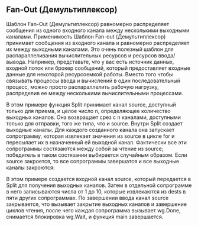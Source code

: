 ## Fan-Out (Демультиплексор)
Шаблон Fan-Out (Демультиплексор) равномерно распределяет сообщения из
одного входного канала между несколькими выходными каналами.
Применимость
Шаблон Fan-out (Демультиплексор) принимает сообщения из входного канала и равномерно распределяет их между выходными каналами. Это очень
полезный шаблон для распараллеливания вычислительных ресурсов и  ресурсов ввода/вывода.
Например, представьте, что у  вас есть источник данных, входной поток
или брокер сообщений, который предоставляет входные данные для некоторой ресурсоемкой работы. Вместо того чтобы связывать процессы ввода
и вычислений в один последовательный процесс, можно просто распараллелить рабочую нагрузку, распределив ее между несколькими вычислительными процессами.

В этом примере функция Split принимает канал source, доступный только
для приема, и целое число n, определяющее количество выходных каналов.
Она возвращает срез с n каналами, доступными только для отправки, того
же типа, что и source.
Внутри Split создает выходные каналы. Для каждого созданного канала
она запускает сопрограмму, которая извлекает значения из source в цикле
for и пересылает их в назначенный ей выходной канал. Фактически все эти
сопрограммы состязаются между собой за чтение из source; победитель в таком состязании выбирается случайным образом. Если source закроется, то все
сопрограммы завершатся и все выходные каналы закроются:

В этом примере создается входной канал source, который передается
в Split для получения выходных каналов. Затем в отдельной сопрограмме
в него записываются числа от 1 до 10, которые извлекаются из dests в пяти
других сопрограммах. По завершении ввода канал source закрывается, что
вызывает закрытие выходных каналов и завершение циклов чтения, после
чего каждая сопрограмма вызывает wg.Done, снимается блокировка wg.Wait,
и функция main завершается.